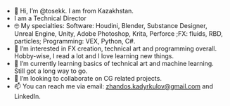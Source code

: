 - 👋 Hi, I’m @tosekk. I am from Kazakhstan.
- I am a Technical Director
- 🤓 My specialties: Software: Houdini, Blender, Substance Designer, Unreal Engine, Unity, Adobe Photoshop, Krita, Perforce ;FX: fluids, RBD, particles; Programming: VEX, Python, C#. 
- 👀 I’m interested in FX creation, technical art and programming overall. Hobby-wise, I read a lot and I love learning new things.
- 🌱 I’m currently learning basics of technical art and machine learning. Still got a long way to go.
- 💞️ I’m looking to collaborate on CG related projects.
- 📫 You can reach me via email: zhandos.kadyrkulov@gmail.com and LinkedIn.
